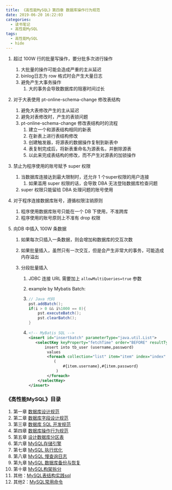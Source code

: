 ```yaml
---
title: 《高性能MySQL》第四章 数据库操作行为规范
date: 2019-06-20 16:22:03
categories:
  - 读书笔记
  - 高性能MySQL
tags:
  - 高性能MySQL
  - hide
---
```


1. 超过 100W 行的批量写操作，要分批多次进行操作
   1. 大批量的操作可能会造成严重的主从延迟
   2. binlog日志为 row 格式时会产生大量日志
   3. 避免产生大事务操作
      1. 大的事务会导致数据库的阻塞时间过长

2. 对于大表使用 pt-online-schema-change 修改表结构
   1. 避免大表修改产生的主从延迟
   2. 避免对表修改时，产生的表锁问题
   3. pt-online-schema-change 修改表结构时的流程
      1. 建立一个和源表结构相同的新表
      2. 在新表上进行表结构修改
      3. 创建触发器，将源表的数据操作复制到新表中
      4. 表复制完成后，将新表重命名为源表名，并删除源表
      5. 以此来完成表结构的修改，而不产生对源表的加锁操作

3. 禁止为程序使用的账号赋予 super 权限
   1. 当数据库连接达到最大限制时，还允许 1 个super权限的用户连接
      1. 如果滥用 super 权限的话，会导致 DBA 无法登陆数据库检查问题
   2. super 权限只能留给 DBA 处理问题的账号使用

4. 对于程序连接数据库账号，遵循权限注销原则
   1. 程序使用数据库账号只能在一个 DB 下使用，不准跨库
   2. 程序使用的账号原则上不准有 drop 权限

5. 向DB 中插入 100W 条数据

   1. 如果每次只插入一条数据，则会增加和数据库的交互次数

   2. 如果批量插入，虽然只有一次交互，但是会产生非常大的事务，可能造成内存溢出

   3. 分段批量插入

      1. JDBC 连接 URL 需要加上 `allowMultiQueries=true` 参数

      2. example by Mybatis Batch:

      3. ```java
         // Java 代码
         pst.addBatch();
         if(i > 0 && i%1000 == 0){
             pst.executeBatch();
             pst.clearBatch();
         }
         ```

      4. ```xml
         <!-- MyBatis SQL -->
         <insert id="insertbatch" parameterType="java.util.List">
         	<selectKey keyProperty="fetchTime" order="BEFORE" resultType="java.lang.String">
             	insert into tb_user (username,password)
                 values
                 <foreach collection="list" item="item" index="index" separator=",">
                 	(
                     	#{item.username},#{item.password}
                     )
                 </foreach>
             </selectKey>
         </insert>
         ```

### 《高性能MySQL》目录

1. 第一章 [数据库设计规范](/2019/06/23/读书笔记/《高性能MySQL》/1.数据库设计规范/index.html)
2. 第二章 [数据库字段设计规范](/2019/06/22/读书笔记/《高性能MySQL》/2.数据库字段设计规范/index.html)
3. 第三章 [数据库 SQL 开发规范](/2019/06/21/读书笔记/《高性能MySQL》/3.数据库SQL开发规范/index.html)
4. 第四章 [数据库操作行为规范](/2019/06/20/读书笔记/《高性能MySQL》/4.数据库操作行为规范/index.html)
5. 第五章 [设计数据库分区表](/2019/06/19/读书笔记/《高性能MySQL》/5.设计数据库分区表/index.html)
6. 第六章 [MySQL存储引擎](/2019/06/18/读书笔记/《高性能MySQL》/6.MySQL存储引擎/index.html)
7. 第七章 [MySQL 执行优化](/2019/06/17/读书笔记/《高性能MySQL》/7.MySQL执行计划优化/index.html)
8. 第八章 [MySQL 慢查询日志](/2019/06/16/读书笔记/《高性能MySQL》/8.MySQL慢查日志/index.html)
9. 第九章 [MySQL 数据库备份与恢复](/2019/06/15/读书笔记/《高性能MySQL》/9.数据库备份/index.html)
10. 第十章 [MySQL构架拆分](/2019/06/14/读书笔记/《高性能MySQL》/10.MySQL架构拆分/index.html)
11. 其他：[MySQL表结构实践sql](/2019/06/12/读书笔记/《高性能MySQL》/20.数据库表结构实践/index.html)
12. 其他2：[MySQL常用命令](/2019/06/13/读书笔记/《高性能MySQL》/11.MySQL常用命令/index.html)